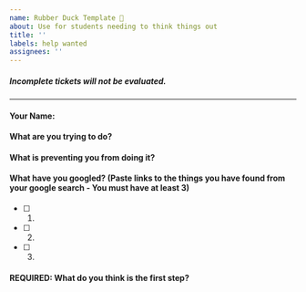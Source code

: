 ```yaml
---
name: Rubber Duck Template 🦆
about: Use for students needing to think things out
title: ''
labels: help wanted
assignees: ''
---
```


##### _Incomplete tickets will not be evaluated._

---

#### Your Name:

#### What are you trying to do?

#### What is preventing you from doing it?

#### What have you googled? (Paste links to the things you have found from your google search - You must have at least 3)

- [ ] 1.
- [ ] 2.
- [ ] 3.

#### REQUIRED: What do you think is the first step?

> >
